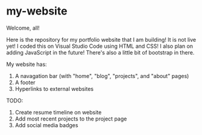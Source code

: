 # my-website
Welcome, all!

Here is the repository for my portfolio website that I am building! It is not live yet!
I coded this on Visual Studio Code using HTML and CSS! I also plan on adding JavaScript in the future! There's also a little bit of bootstrap in there.

My website has:
1. A navagation bar (with "home", "blog", "projects", and "about" pages)
2. A footer
3. Hyperlinks to external websites

TODO:
1. Create resume timeline on website
2. Add most recent projects to the project page
2. Add social media badges
